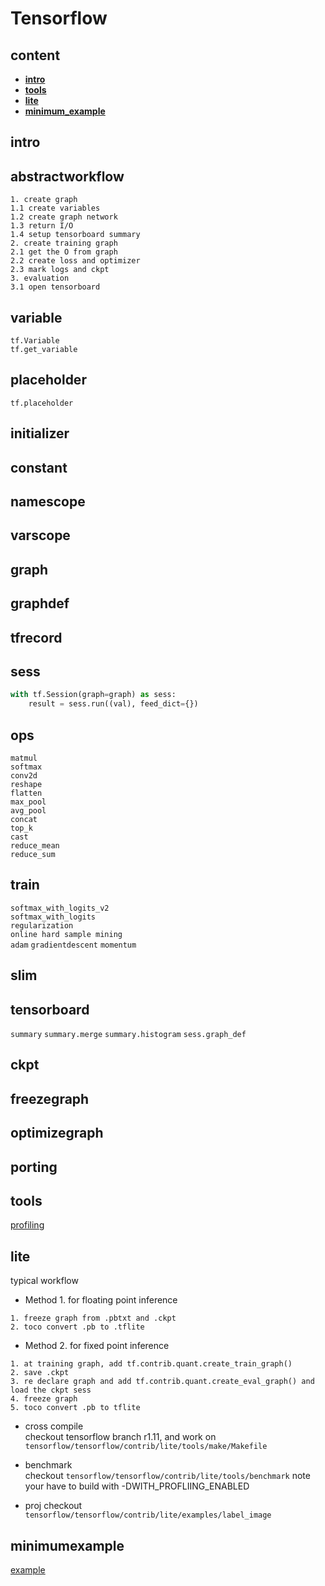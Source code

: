# Tensorflow  

## content  
* **[intro](#intro)**  
* **[tools](#tools)**  
* **[lite](#lite)**  
* **[minimum_example](#minimumexample)**  


## intro

## abstractworkflow  

```
1. create graph  
1.1 create variables   
1.2 create graph network   
1.3 return I/O  
1.4 setup tensorboard summary   
2. create training graph   
2.1 get the O from graph   
2.2 create loss and optimizer    
2.3 mark logs and ckpt    
3. evaluation   
3.1 open tensorboard    
```

## variable  

`tf.Variable`   
`tf.get_variable`   

## placeholder 
`tf.placeholder`  

## initializer  

## constant 

## namescope  

## varscope  

## graph  

## graphdef 

## tfrecord  

## sess  
```python
with tf.Session(graph=graph) as sess:
	result = sess.run((val), feed_dict={})
```

## ops  
`matmul`  
`softmax`  
`conv2d`  
`reshape`  
`flatten`  
`max_pool`  
`avg_pool`  
`concat`   
`top_k`  
`cast`  
`reduce_mean`  
`reduce_sum` 

## train  

`softmax_with_logits_v2`  
`softmax_with_logits`  
`regularization`  
`online hard sample mining`   
`adam`
`gradientdescent`
`momentum`

## slim 

## tensorboard  

`summary`
`summary.merge`
`summary.histogram`
`sess.graph_def`

## ckpt  

## freezegraph 

## optimizegraph  

## porting  

## tools
[profiling](../files/tensorflow_tools/profiling_tool.py)

## lite  

typical workflow 

* Method 1. for floating point inference  
```
1. freeze graph from .pbtxt and .ckpt 
2. toco convert .pb to .tflite
```

* Method 2. for fixed point inference  
```
1. at training graph, add tf.contrib.quant.create_train_graph()
2. save .ckpt 
3. re declare graph and add tf.contrib.quant.create_eval_graph() and load the ckpt sess
4. freeze graph
5. toco convert .pb to tflite
```

* cross compile  
checkout tensorflow branch r1.11, and work on `tensorflow/tensorflow/contrib/lite/tools/make/Makefile`

* benchmark  
checkout `tensorflow/tensorflow/contrib/lite/tools/benchmark` note your have to build with -DWITH_PROFLIING_ENABLED 

* proj
checkout `tensorflow/tensorflow/contrib/lite/examples/label_image`


## minimumexample  

[example](./tensorflow/minimum.py)

